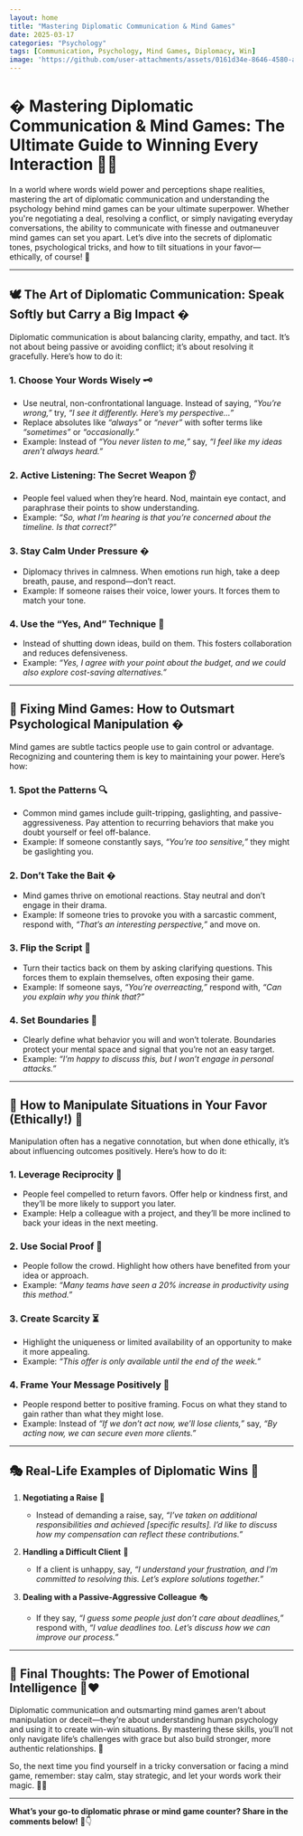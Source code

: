 ```yaml
---
layout: home
title: "Mastering Diplomatic Communication & Mind Games"
date: 2025-03-17
categories: "Psychology"
tags: [Communication, Psychology, Mind Games, Diplomacy, Win]
image: 'https://github.com/user-attachments/assets/0161d34e-8646-4580-a908-eb24926f22a2'
---
```


# �️ **Mastering Diplomatic Communication & Mind Games: The Ultimate Guide to Winning Every Interaction** 🧠✨

In a world where words wield power and perceptions shape realities, mastering the art of diplomatic communication and understanding the psychology behind mind games can be your ultimate superpower. Whether you're negotiating a deal, resolving a conflict, or simply navigating everyday conversations, the ability to communicate with finesse and outmaneuver mind games can set you apart. Let’s dive into the secrets of diplomatic tones, psychological tricks, and how to tilt situations in your favor—ethically, of course! 🌟

---

## 🕊️ **The Art of Diplomatic Communication: Speak Softly but Carry a Big Impact** �️

Diplomatic communication is about balancing clarity, empathy, and tact. It’s not about being passive or avoiding conflict; it’s about resolving it gracefully. Here’s how to do it:

### 1. **Choose Your Words Wisely** 🗝️  
   - Use neutral, non-confrontational language. Instead of saying, *“You’re wrong,”* try, *“I see it differently. Here’s my perspective…”*  
   - Replace absolutes like *“always”* or *“never”* with softer terms like *“sometimes”* or *“occasionally.”*  
   - Example: Instead of *“You never listen to me,”* say, *“I feel like my ideas aren’t always heard.”*  

### 2. **Active Listening: The Secret Weapon** 👂  
   - People feel valued when they’re heard. Nod, maintain eye contact, and paraphrase their points to show understanding.  
   - Example: *“So, what I’m hearing is that you’re concerned about the timeline. Is that correct?”*  

### 3. **Stay Calm Under Pressure** �  
   - Diplomacy thrives in calmness. When emotions run high, take a deep breath, pause, and respond—don’t react.  
   - Example: If someone raises their voice, lower yours. It forces them to match your tone.  

### 4. **Use the “Yes, And” Technique** 🤝  
   - Instead of shutting down ideas, build on them. This fosters collaboration and reduces defensiveness.  
   - Example: *“Yes, I agree with your point about the budget, and we could also explore cost-saving alternatives.”*  

---

## 🧠 **Fixing Mind Games: How to Outsmart Psychological Manipulation** �️

Mind games are subtle tactics people use to gain control or advantage. Recognizing and countering them is key to maintaining your power. Here’s how:

### 1. **Spot the Patterns** 🔍  
   - Common mind games include guilt-tripping, gaslighting, and passive-aggressiveness. Pay attention to recurring behaviors that make you doubt yourself or feel off-balance.  
   - Example: If someone constantly says, *“You’re too sensitive,”* they might be gaslighting you.  

### 2. **Don’t Take the Bait** �️  
   - Mind games thrive on emotional reactions. Stay neutral and don’t engage in their drama.  
   - Example: If someone tries to provoke you with a sarcastic comment, respond with, *“That’s an interesting perspective,”* and move on.  

### 3. **Flip the Script** 🔄  
   - Turn their tactics back on them by asking clarifying questions. This forces them to explain themselves, often exposing their game.  
   - Example: If someone says, *“You’re overreacting,”* respond with, *“Can you explain why you think that?”*  

### 4. **Set Boundaries** 🚧  
   - Clearly define what behavior you will and won’t tolerate. Boundaries protect your mental space and signal that you’re not an easy target.  
   - Example: *“I’m happy to discuss this, but I won’t engage in personal attacks.”*  

---

## 🎯 **How to Manipulate Situations in Your Favor (Ethically!)** 🌟

Manipulation often has a negative connotation, but when done ethically, it’s about influencing outcomes positively. Here’s how to do it:

### 1. **Leverage Reciprocity** 🤲  
   - People feel compelled to return favors. Offer help or kindness first, and they’ll be more likely to support you later.  
   - Example: Help a colleague with a project, and they’ll be more inclined to back your ideas in the next meeting.  

### 2. **Use Social Proof** 👥  
   - People follow the crowd. Highlight how others have benefited from your idea or approach.  
   - Example: *“Many teams have seen a 20% increase in productivity using this method.”*  

### 3. **Create Scarcity** ⏳  
   - Highlight the uniqueness or limited availability of an opportunity to make it more appealing.  
   - Example: *“This offer is only available until the end of the week.”*  

### 4. **Frame Your Message Positively** 🌈  
   - People respond better to positive framing. Focus on what they stand to gain rather than what they might lose.  
   - Example: Instead of *“If we don’t act now, we’ll lose clients,”* say, *“By acting now, we can secure even more clients.”*  

---

## 🎭 **Real-Life Examples of Diplomatic Wins** 🌟

1. **Negotiating a Raise** 💼  
   - Instead of demanding a raise, say, *“I’ve taken on additional responsibilities and achieved [specific results]. I’d like to discuss how my compensation can reflect these contributions.”*  

2. **Handling a Difficult Client** 🤝  
   - If a client is unhappy, say, *“I understand your frustration, and I’m committed to resolving this. Let’s explore solutions together.”*  

3. **Dealing with a Passive-Aggressive Colleague** 🎭  
   - If they say, *“I guess some people just don’t care about deadlines,”* respond with, *“I value deadlines too. Let’s discuss how we can improve our process.”*  

---

## 🧩 **Final Thoughts: The Power of Emotional Intelligence** 🧠❤️

Diplomatic communication and outsmarting mind games aren’t about manipulation or deceit—they’re about understanding human psychology and using it to create win-win situations. By mastering these skills, you’ll not only navigate life’s challenges with grace but also build stronger, more authentic relationships. 🌟

So, the next time you find yourself in a tricky conversation or facing a mind game, remember: stay calm, stay strategic, and let your words work their magic. 🎩✨  

---

**What’s your go-to diplomatic phrase or mind game counter? Share in the comments below!** 💬👇
